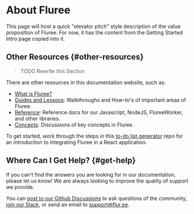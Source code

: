 # About Fluree

This page will host a quick "elevator pitch" style description of the value proposition of Fluree.
For now, it has the content from the Getting Started Intro page copied into it.

## Other Resources {#other-resources}

> TODO Rewrite this Section

There are other resources in this documentation website, such as:

- [What is Fluree?](/concepts/what-is-fluree.md)
- [Guides and Lessons](/guides/guides.mdx): Walkthroughs and How-to's of important areas of Fluree.
- [Reference](/reference/reference.mdx): Reference docs for our Javascript, NodeJS, FlureeWorker, and
  other libraries.
- [Concepts](/concepts/concepts.mdx): Discussions of key concepts in Fluree.

To get started, work through the steps in this [to-do list generator](https://github.com/fluree/to-do-lists-generator)
repo for an introduction to integrating Fluree in a React application.

## Where Can I Get Help? {#get-help}

If you can't find the answers you are looking for in our documentation, please
let us know! We are always looking to improve the quality of support we provide.

You can [post to our Github Discussions](https://github.com/fluree/db/discussions) to ask questions
of the community, [join our Slack](https://launchpass.com/flureedb), or send an email to
[support@flur.ee](mailto:support@flur.ee).
